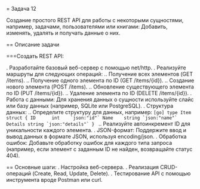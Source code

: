 = Задача 12

Cоздание простого REST API для работы с некоторыми сущностями, например, задачами, пользователями или книгами: Добавить, изменять, удалять и получать данные о них.

== Описание задачи

===Создать REST API:

. Разработайте базовый веб-сервер с помощью net/http.
. Реализуйте маршруты для следующих операций:
.. Получение всех элементов (GET /items).
.. Получение одного элемента по ID (GET /items/{id}).
.. Создание нового элемента (POST /items).
.. Обновление существующего элемента по ID (PUT /items/{id}).
.. Удаление элемента по ID (DELETE /items/{id}).
. Работа с данными: Для хранения данных о сущности используйте слайс или базу данных (например, SQLite или PostgreSQL).
. Структура данных:
.. Определите структуру для данных, например:
    ```[go]
    type Item struct {
        ID      int    `json:"id"`
        Name    string `json:"name"`
        Details string `json:"details"`
    }
    ```
.. Реализуйте автоинкремент ID для уникальности каждого элемента.
. JSON-формат: Поддержите ввод и вывод данных в формате JSON, используя encoding/json.
. Обработка ошибок: Добавьте обработку ошибок для каждого типа запроса (например, если элемент с заданным ID не найден, возвращайте статус 404).

== Основные шаги:
. Настройка веб-сервера.
. Реализация CRUD-операций (Create, Read, Update, Delete).
. Тестирование API с помощью инструмента вроде Postman или curl.
